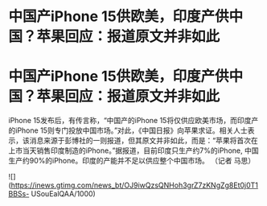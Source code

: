 # 中国产iPhone 15供欧美，印度产供中国？苹果回应：报道原文并非如此

# 中国产iPhone 15供欧美，印度产供中国？苹果回应：报道原文并非如此

iPhone 15发布后，有传言称，“中国产的iPhone 15将仅供应欧美市场，而印度产的iPhone
15则专门投放中国市场。”对此，《中国日报》向苹果求证。相关人士表示，该消息来源于彭博社的一则报道，但其原文并非如此，而是：“苹果将首次在上市当天销售印度制造的iPhone。”据报道，目前印度只生产约7%的iPhone,
中国生产约90%的iPhone。印度的产能并不足以供应整个中国市场。 （记者 马思）

![](https://inews.gtimg.com/news_bt/OJ9iwQzsQNHoh3grZ7zKNgZg8Et0j0T1BBSs-
USouEalQAA/1000)

